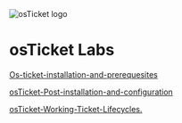<img src="https://i.imgur.com/Clzj7Xs.png" alt="osTicket logo"/>

# osTicket Labs
<a href="https://github.com/Ycastillo2003/Os-ticket-installation-and-prerequesites.">Os-ticket-installation-and-prerequesites</a>

<a href="https://github.com/Ycastillo2003/osTicket-Post-installation-and-configuration.">osTicket-Post-installation-and-configuration</a>

<a href="https://github.com/Ycastillo2003/SQL-labs-/blob/main/README.md">osTicket-Working-Ticket-Lifecycles.</a>






